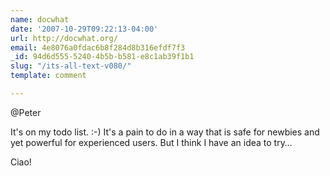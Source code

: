 ```yaml
---
name: docwhat
date: '2007-10-29T09:22:13-04:00'
url: http://docwhat.org/
email: 4e8076a0fdac6b8f284d8b316efdf7f3
_id: 94d6d555-5240-4b5b-b581-e8c1ab39f1b1
slug: "/its-all-text-v080/"
template: comment

---
```


@Peter

It's on my todo list. :-)  It's a pain to do in a way that is safe for newbies and yet powerful for experienced users.  But I think I have an idea to try&hellip;

Ciao!
